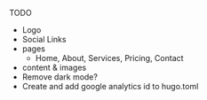 TODO
- Logo
- Social Links
- pages
  - Home, About, Services, Pricing, Contact
- content & images
- Remove dark mode?
- Create and add google analytics id to hugo.toml